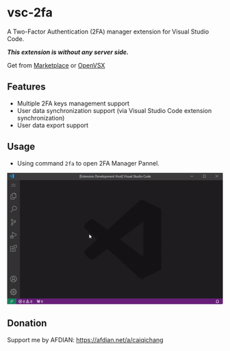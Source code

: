 # vsc-2fa

A Two-Factor Authentication (2FA) manager extension for Visual Studio Code.

***This extension is without any server side.***

Get from 
[Marketplace](https://marketplace.visualstudio.com/items?itemName=cai-qichang.vsc-2fa) 
or 
[OpenVSX](https://open-vsx.org/extension/cai-qichang/vsc-2fa)

## Features
- Multiple 2FA keys management support
- User data synchronization support (via Visual Studio Code extension synchronization)
- User data export support

## Usage
- Using command `2fa` to open 2FA Manager Pannel.

![2fa_command-screenshot](https://github.com/caiqichang/vsc-2fa/raw/HEAD/resources/screenshot/2fa_command.gif)

## Donation

Support me by AFDIAN: https://afdian.net/a/caiqichang
